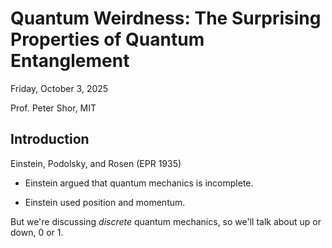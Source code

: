 # Quantum Weirdness: The Surprising Properties of Quantum Entanglement

Friday, October 3, 2025

Prof. Peter Shor, MIT

## Introduction

Einstein, Podolsky, and Rosen (EPR 1935)

- Einstein argued that quantum mechanics is incomplete.

- Einstein used position and momentum.

But we're discussing _discrete_ quantum mechanics, so we'll talk about up or down, 0 or 1.
